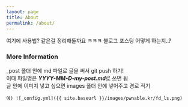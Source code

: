 ```yaml
---
layout: page
title: About
permalink: /about/
---
```


여기에 사용법? 같은걸 정리해둘까요 ㅋㅋㅋ
블로그 포스팅 어떻게 하는지..?

### More Information

_post 폴더 안에 md 파일로 글을 써서 git push 하기!  
이때 파일명은 ***YYYY-MM-D-my-post.md***로 쓰면 됨  
글 안에 이미지 넣고 싶으면 images 폴더 안에 넣어주고 경로 적기  
~~~
예) ![_config.yml]({{ site.baseurl }}/images/pwnable.kr/fd_ls.png)
~~~
